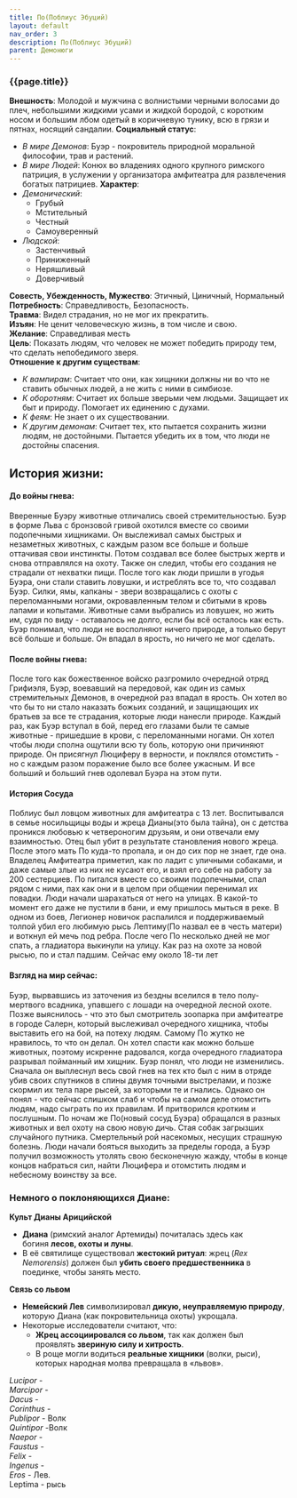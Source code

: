 ```yaml
---
title: По(Поблиус Эбуций)
layout: default
nav_order: 3
description: По(Поблиус Эбуций)
parent: Демонюги
---
```

### {{page.title}}

**Внешность**: Молодой и мужчина с волнистыми черными волосами до плеч, небольшими жидкими усами и жидкой бородой, с коротким носом и большим лбом одетый в коричневую тунику, всю в грязи и пятнах, носящий сандалии. 
**Социальный статус**: 
- *В мире Демонов*: Буэр - покровитель природной моральной философии, трав и растений.
- *В мире Людей*: Конюх во владениях одного крупного римского патриция, в услужении у организатора амфитеатра для развлечения богатых патрициев. 
**Характер**: 
- *Демонический*: 
	- Грубый
	- Мстительный
	- Честный
	- Самоуверенный
- *Людской*: 
	- Застенчивый
	- Приниженный
	- Неряшливый
	- Доверчивый  

**Совесть, Убежденность, Мужество**:  Этичный, Циничный, Нормальный  
**Потребность**: Справедливость, Безопасность.   
**Травма**: Видел страдания, но не мог их прекратить.   
**Изъян**: Не ценит человеческую жизнь, в том числе и свою.  
**Желание**: Справедливая месть  
**Цель**: Показать людям, что человек не может победить природу тем, что сделать непобедимого зверя.  
**Отношение к другим существам**:  
- *К вампирам*: Считает что они, как хищники должны ни во что не ставить обычных людей, а не жить с ними в симбиозе. 
- *К оборотням*: Считает их больше зверьми чем людьми. Защищает их быт и природу. Помогает их единению с духами.
- *К феям*: Не знает о их существовании.
- *К другим демонам*: Считает тех, кто пытается сохранить жизни людям, не достойными. Пытается убедить их в том, что люди не достойны спасения. 
## История жизни:

#### До войны гнева: 
Вверенные Буэру животные отличались своей стремительностью. Буэр в форме Льва с бронзовой гривой охотился вместе со своими подопечными хищниками. Он выслеживал самых быстрых и незаметных животных, с каждым разом все больше и больше оттачивая свои инстинкты. Потом создавал все более быстрых жертв и снова отправлялся на охоту. Также он следил, чтобы его создания не страдали от нехватки пищи. После того как люди пришли в угодья Буэра, они стали ставить ловушки, и истреблять все то, что создавал Буэр. Силки, ямы, капканы - звери возвращались с охоты с переломанными ногами, окровавленным телом и сбитыми в кровь лапами и копытами. Животные сами выбрались из ловушек, но жить им, судя по виду - оставалось не долго, если бы всё осталось как есть. Буэр понимал, что люди не восполняют ничего природе, а только берут всё больше и больше. Он впадал в ярость, но ничего не мог сделать. 
#### После войны гнева:
После того как божественное войско разгромило очередной отряд Грифиэля, Буэр, воевавший на передовой, как один из самых стремительных Демонов, в очередной раз впадал в ярость. Он хотел во что бы то ни стало наказать божьих созданий, и защищающих их братьев за все те страдания, которые люди нанесли природе. Каждый раз, как Буэр вступал в бой, перед его глазами были те самые животные - пришедшие в крови, с переломанными ногами. Он хотел чтобы люди сполна ощутили всю ту боль, которую они причиняют природе.  Он присягнул Люциферу в верности, и поклялся отомстить - но с каждым разом поражение было все более ужасным. И все больший и больший гнев одолевал Буэра на этом пути.
#### История Сосуда
Поблиус был ловцом животных для амфитеатра с 13 лет. Воспитывался в семье носильщицы воды и жреца Дианы(это была тайна), он с детства проникся любовью к четвероногим друзьям, и они отвечали ему взаимностью. Отец был убит в результате становления нового жреца. После этого мать По куда-то пропала, и он до сих пор не знает, где она. Владелец Амфитеатра приметил, как по ладит с уличными собаками,  и даже самые злые из них не кусают его, и взял его себе на работу за 200 сестерциев. По питался вместе со своими подопечными, спал рядом с ними, пах как они и в целом при общении перенимал их повадки. Люди начали шарахаться от него на улицах. В какой-то момент его даже не пустили в бани, и ему пришлось мыться в реке. В одном из боев, Легионер новичок распалился и поддерживаемый толпой убил его любимую рысь Лептиму(По назвал ее в честь матери) и воткнул ей мечь под ребра. После чего По несколько дней не мог спать, а гладиатора выкинули на улицу. Как раз на охоте за новой рысью, по и стал падшим. Сейчас ему около 18-ти лет  
#### Взгляд на мир сейчас:
Буэр, вырвавшись из заточения из бездны вселился в тело полу-мертвого всадника, упавшего с лошади на очередной лесной охоте. Позже выяснилось - что это был смотритель зоопарка при амфитеатре в городе Салерн, который выслеживал очередного хищника, чтобы выставить его на бой, на потеху людям. Самому По жутко не нравилось, то что он делал. Он хотел спасти как можно больше животных, поэтому искренне радовался, когда очередного гладиатора разрывал пойманный им хищник. Буэр понял, что люди не изменились. Сначала он выплеснул весь свой гнев на тех кто был с ним в отряде убив своих спутников в спины двумя точными выстрелами, и позже скормил их тела паре рысей, за которыми те и гнались. Однако он понял - что сейчас слишком слаб и чтобы на самом деле отомстить людям, надо сыграть по их правилам. И притворился кротким и послушным. По ночам же По(новый сосуд Буэра) обращался в разных животных и вел охоту на свою новую дичь. Стая собак загрызших случайного путника. Смертельный рой насекомых, несущих страшную болезнь. Люди начали бояться выходить за пределы города, а Буэр получил возможность утолять свою бесконечную жажду, чтобы в конце концов набраться сил, найти Люцифера и отомстить людям и небесному воинству за все. 


### Немного о поклоняющихся Диане:

**Культ Дианы Арицийской**
- **Диана** (римский аналог Артемиды) почиталась здесь как богиня **лесов, охоты и луны**.
- В её святилище существовал **жестокий ритуал**: жрец (_Rex Nemorensis_) должен был **убить своего предшественника** в поединке, чтобы занять место.

**Связь со львом**
-  **Немейский Лев** символизировал **дикую, неуправляемую природу**, которую Диана (как покровительница охоты) укрощала.
- Некоторые исследователи считают, что:
    - **Жрец ассоциировался со львом**, так как должен был проявлять **звериную силу и хитрость**.
    - В роще могли водиться **реальные хищники** (волки, рыси), которых народная молва превращала в «львов».


_Lucipor_ -  
_Marcipor_ -  
_Dacus_ -  
_Corinthus_ -  
_Publipor_ - Волк  
_Quintipor_ -Волк  
_Naepor_ -  
_Faustus_ -   
_Felix_ -   
_Ingenus_ -   
_Eros_ - Лев.   
Leptima  - рысь   
